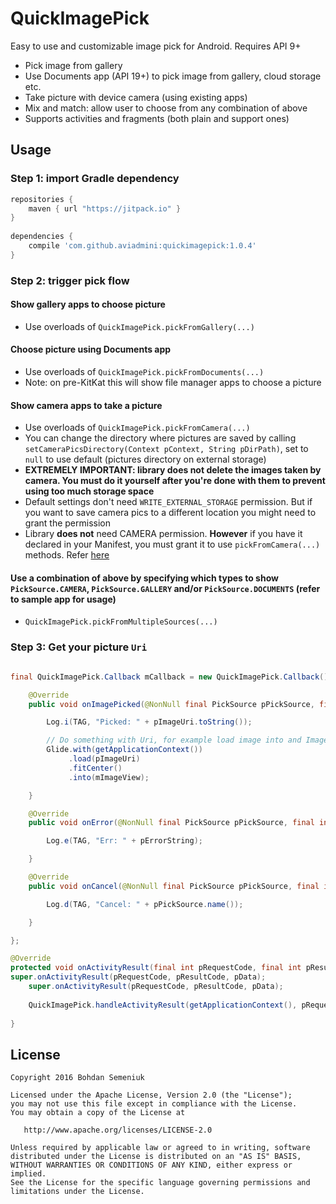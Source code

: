 # QuickImagePick

Easy to use and customizable image pick for Android. Requires API 9+
 
* Pick image from gallery
* Use Documents app (API 19+) to pick image from gallery, cloud storage etc.
* Take picture with device camera (using existing apps)
* Mix and match: allow user to choose from any combination of above
* Supports activities and fragments (both plain and support ones)

## Usage

### Step 1: import Gradle dependency

```groovy
repositories {
    maven { url "https://jitpack.io" }
}
    
dependencies {
    compile 'com.github.aviadmini:quickimagepick:1.0.4'
}
```

### Step 2: trigger pick flow 

#### Show gallery apps to choose picture
- Use overloads of ```QuickImagePick.pickFromGallery(...)```

#### Choose picture using Documents app
- Use overloads of ```QuickImagePick.pickFromDocuments(...)```
- Note: on pre-KitKat this will show file manager apps to choose a picture

#### Show camera apps to take a picture
- Use overloads of ```QuickImagePick.pickFromCamera(...)```
- You can change the directory where pictures are saved by calling `setCameraPicsDirectory(Context pContext, String pDirPath)`, set to `null` to use default (pictures directory on external storage) 
- **EXTREMELY IMPORTANT: library does not delete the images taken by camera. You must do it yourself after you're done with them to prevent using too much storage space** 
- Default settings don't need `WRITE_EXTERNAL_STORAGE` permission. But if you want to save camera pics to a different location you might need to grant the permission
- Library **does not** need CAMERA permission. **However** if you have it declared in your Manifest, you must grant it to use `pickFromCamera(...)` methods. Refer [here](http://stackoverflow.com/questions/32789027/android-m-camera-intent-permission-bug)

#### Use a combination of above by specifying which types to show `PickSource.CAMERA`, `PickSource.GALLERY` and/or `PickSource.DOCUMENTS` (refer to sample app for usage)
- ```QuickImagePick.pickFromMultipleSources(...)```

### Step 3: Get your picture `Uri`

```java

final QuickImagePick.Callback mCallback = new QuickImagePick.Callback() {

    @Override
    public void onImagePicked(@NonNull final PickSource pPickSource, final int pRequestType, @NonNull final Uri pImageUri) {

        Log.i(TAG, "Picked: " + pImageUri.toString());

        // Do something with Uri, for example load image into and ImageView
        Glide.with(getApplicationContext())
             .load(pImageUri)
             .fitCenter()
             .into(mImageView);

    }

    @Override
    public void onError(@NonNull final PickSource pPickSource, final int pRequestType, @NonNull final String pErrorString) {

        Log.e(TAG, "Err: " + pErrorString);

    }

    @Override
    public void onCancel(@NonNull final PickSource pPickSource, final int pRequestType) {

        Log.d(TAG, "Cancel: " + pPickSource.name());

    }

};

@Override
protected void onActivityResult(final int pRequestCode, final int pResultCode, final Intent pData) {
super.onActivityResult(pRequestCode, pResultCode, pData);
    super.onActivityResult(pRequestCode, pResultCode, pData);
    
    QuickImagePick.handleActivityResult(getApplicationContext(), pRequestCode, pResultCode, pData, this.mCallback);
            
}
```

## License

    Copyright 2016 Bohdan Semeniuk

    Licensed under the Apache License, Version 2.0 (the "License");
    you may not use this file except in compliance with the License.
    You may obtain a copy of the License at

       http://www.apache.org/licenses/LICENSE-2.0

    Unless required by applicable law or agreed to in writing, software
    distributed under the License is distributed on an "AS IS" BASIS,
    WITHOUT WARRANTIES OR CONDITIONS OF ANY KIND, either express or implied.
    See the License for the specific language governing permissions and
    limitations under the License.